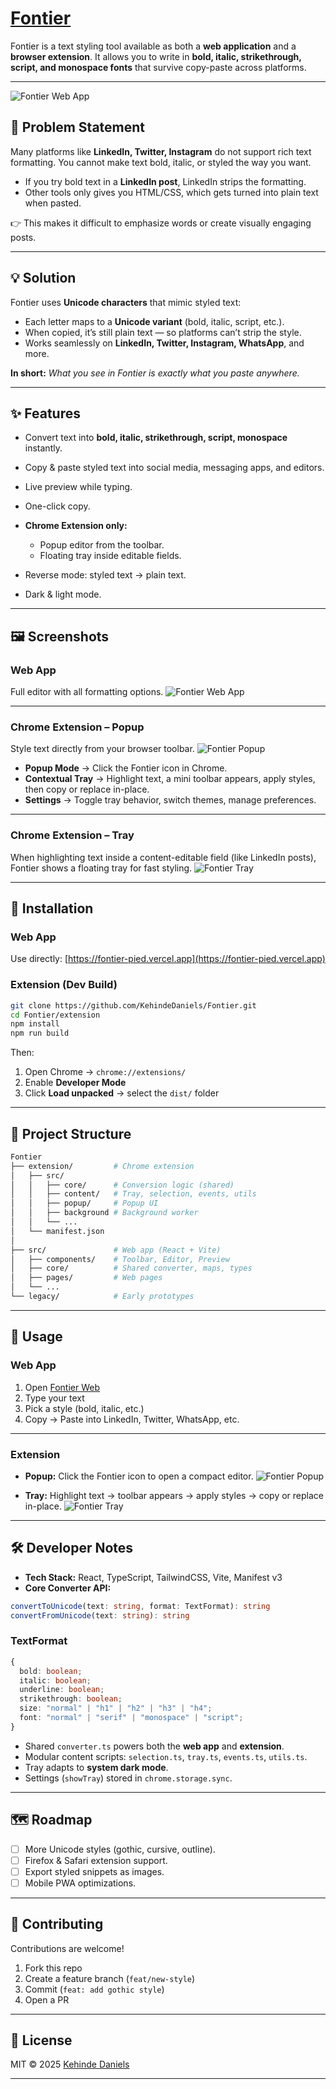 # [Fontier](https://fontier-pied.vercel.app)

Fontier is a text styling tool available as both a **web application** and a **browser extension**.
It allows you to write in **bold, italic, strikethrough, script, and monospace fonts** that survive copy-paste across platforms.

---

![Fontier Web App](./assets/fontier-webapp.png)

## 📌 Problem Statement

Many platforms like **LinkedIn, Twitter, Instagram** do not support rich text formatting.
You cannot make text bold, italic, or styled the way you want.

- If you try bold text in a **LinkedIn post**, LinkedIn strips the formatting.
- Other tools only gives you HTML/CSS, which gets turned into plain text when pasted.

👉 This makes it difficult to emphasize words or create visually engaging posts.

---

## 💡 Solution

Fontier uses **Unicode characters** that mimic styled text:

- Each letter maps to a **Unicode variant** (bold, italic, script, etc.).
- When copied, it’s still plain text — so platforms can’t strip the style.
- Works seamlessly on **LinkedIn, Twitter, Instagram, WhatsApp**, and more.

**In short:** _What you see in Fontier is exactly what you paste anywhere._

---

## ✨ Features

- Convert text into **bold, italic, strikethrough, script, monospace** instantly.
- Copy & paste styled text into social media, messaging apps, and editors.
- Live preview while typing.
- One-click copy.
- **Chrome Extension only:**

  - Popup editor from the toolbar.
  - Floating tray inside editable fields.

- Reverse mode: styled text → plain text.
- Dark & light mode.

---

## 🖼️ Screenshots

### Web App

Full editor with all formatting options.
![Fontier Web App](./assets/fontier-webapp.png)

---

### Chrome Extension – Popup

Style text directly from your browser toolbar.
![Fontier Popup](./assets/fontier-popup.png)

- **Popup Mode** → Click the Fontier icon in Chrome.
- **Contextual Tray** → Highlight text, a mini toolbar appears, apply styles, then copy or replace in-place.
- **Settings** → Toggle tray behavior, switch themes, manage preferences.

---

### Chrome Extension – Tray

When highlighting text inside a content-editable field (like LinkedIn posts), Fontier shows a floating tray for fast styling.
![Fontier Tray](./assets/placeholder-tray.png)

---

## 🚀 Installation

### Web App

Use directly: [https://fontier-pied.vercel.app](https://fontier-pied.vercel.app)

### Extension (Dev Build)

```bash
git clone https://github.com/KehindeDaniels/Fontier.git
cd Fontier/extension
npm install
npm run build
```

Then:

1. Open Chrome → `chrome://extensions/`
2. Enable **Developer Mode**
3. Click **Load unpacked** → select the `dist/` folder

---

## 📂 Project Structure

```bash
Fontier
├── extension/         # Chrome extension
│   ├── src/
│   │   ├── core/      # Conversion logic (shared)
│   │   ├── content/   # Tray, selection, events, utils
│   │   ├── popup/     # Popup UI
│   │   ├── background # Background worker
│   │   └── ...
│   └── manifest.json
│
├── src/               # Web app (React + Vite)
│   ├── components/    # Toolbar, Editor, Preview
│   ├── core/          # Shared converter, maps, types
│   ├── pages/         # Web pages
│   └── ...
└── legacy/            # Early prototypes
```

---

## 🎯 Usage

### Web App

1. Open [Fontier Web](https://fontier-pied.vercel.app)
2. Type your text
3. Pick a style (bold, italic, etc.)
4. Copy → Paste into LinkedIn, Twitter, WhatsApp, etc.

---

### Extension

- **Popup:** Click the Fontier icon to open a compact editor.
  ![Fontier Popup](./assets/fontier-popup.png)

- **Tray:** Highlight text → toolbar appears → apply styles → copy or replace in-place.
  ![Fontier Tray](./assets/placeholder-tray.png)

---

## 🛠️ Developer Notes

- **Tech Stack:** React, TypeScript, TailwindCSS, Vite, Manifest v3
- **Core Converter API:**

```ts
convertToUnicode(text: string, format: TextFormat): string
convertFromUnicode(text: string): string
```

### TextFormat

```ts
{
  bold: boolean;
  italic: boolean;
  underline: boolean;
  strikethrough: boolean;
  size: "normal" | "h1" | "h2" | "h3" | "h4";
  font: "normal" | "serif" | "monospace" | "script";
}
```

- Shared `converter.ts` powers both the **web app** and **extension**.
- Modular content scripts: `selection.ts`, `tray.ts`, `events.ts`, `utils.ts`.
- Tray adapts to **system dark mode**.
- Settings (`showTray`) stored in `chrome.storage.sync`.

---

## 🗺 Roadmap

- [ ] More Unicode styles (gothic, cursive, outline).
- [ ] Firefox & Safari extension support.
- [ ] Export styled snippets as images.
- [ ] Mobile PWA optimizations.

---

## 🤝 Contributing

Contributions are welcome!

1. Fork this repo
2. Create a feature branch (`feat/new-style`)
3. Commit (`feat: add gothic style`)
4. Open a PR

---

## 📜 License

MIT © 2025 [Kehinde Daniels](https://github.com/KehindeDaniels)

---
